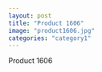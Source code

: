 ```yaml
---
layout: post
title: "Product 1606"
image: "product1606.jpg"
categories: "category1"
---
```

Product 1606
